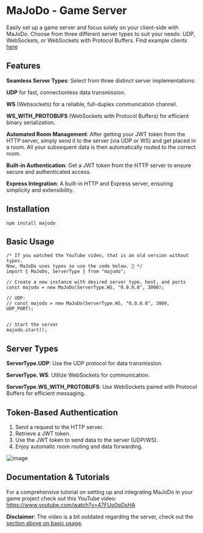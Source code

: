 
# MaJoDo - Game Server

Easily set up a game server and focus solely on your client-side with MaJoDo. Choose from three different server types to suit your needs: UDP, WebSockets, or WebSockets with Protocol Buffers.
Find example clients [here](https://github.com/Realman78/majodo-client-examples)

## Features

**Seamless Server Types**: Select from three distinct server implementations:
  
**UDP** for fast, connectionless data transmission.

**WS** (Websockets) for a reliable, full-duplex communication channel.

**WS_WITH_PROTOBUFS** (WebSockets with Protocol Buffers) for efficient binary serialization.

**Automated Room Management**: After getting your JWT token from the HTTP server, simply send it to the server (via UDP or WS) and get placed in a room. All your subsequent data is then automatically routed to the correct room.

  

**Built-in Authentication**: Get a JWT token from the HTTP server to ensure secure and authenticated access.

  

**Express Integration**: A built-in HTTP and Express server, ensuring simplicity and extensibility.

  

## Installation

    npm install majodo

  

## Basic Usage
    /* If you watched the YouTube video, that is an old version without types. 
    Now, MaJoDo uses types so use the code below. 🦞 */
    import { MaJoDo, ServerType } from "majodo";

    // Create a new instance with desired server type, host, and ports
    const majodo = new MaJoDo(ServerType.WS, "0.0.0.0", 3000);

    // UDP: 
    // const majodo = new MaJoDo(ServerType.WS, "0.0.0.0", 3000, UDP_PORT);

    
    // Start the server
    majodo.start();

  

## Server Types

**ServerType.UDP**: Use the UDP protocol for data transmission.

**ServerType. WS**: Utilize WebSockets for communication.

**ServerType.WS_WITH_PROTOBUFS**: Use WebSockets paired with Protocol Buffers for efficient messaging.

  

## Token-Based Authentication

 1. Send a request to the HTTP server.
 2. Retrieve a JWT token.
 3. Use the JWT token to send data to the server (UDP/WS).
 4. Enjoy automatic room routing and data forwarding.

![image](https://github.com/Realman78/MaJoDo/assets/42566748/700f8e48-6f7c-446f-b735-1b5400aef973)

  
## Documentation & Tutorials

For a comprehensive tutorial on setting up and integrating MaJoDo in your game project check out this YouTube video: 
https://www.youtube.com/watch?v=47FUo0pDsHA

**Disclaimer**: The video is a bit outdated regarding the server, check out the [section above on basic usage](#basic-usage).